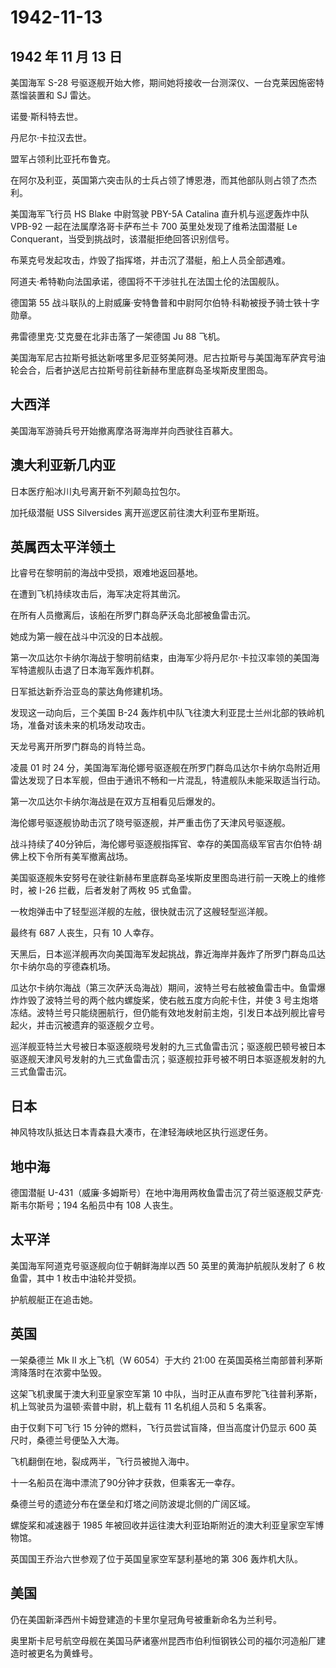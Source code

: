 # 1942-11-13

## 1942 年 11 月 13 日

美国海军 S-28
号驱逐舰开始大修，期间她将接收一台测深仪、一台克莱因施密特蒸馏装置和 SJ
雷达。

诺曼·斯科特去世。

丹尼尔·卡拉汉去世。

盟军占领利比亚托布鲁克。

在阿尔及利亚，英国第六突击队的士兵占领了博恩港，而其他部队则占领了杰杰利。

美国海军飞行员 HS Blake 中尉驾驶 PBY-5A Catalina 直升机与巡逻轰炸中队
VPB-92 一起在法属摩洛哥卡萨布兰卡 700 英里处发现了维希法国潜艇 Le
Conquerant，当受到挑战时，该潜艇拒绝回答识别信号。

布莱克号发起攻击，炸毁了指挥塔，并击沉了潜艇，船上人员全部遇难。

阿道夫·希特勒向法国承诺，德国将不干涉驻扎在法国土伦的法国舰队。

德国第 55
战斗联队的上尉威廉·安特鲁普和中尉阿尔伯特·科勒被授予骑士铁十字勋章。

弗雷德里克·艾克曼在北非击落了一架德国 Ju 88 飞机。

美国海军尼古拉斯号抵达新喀里多尼亚努美阿港。尼古拉斯号与美国海军萨宾号油轮会合，后者护送尼古拉斯号前往新赫布里底群岛圣埃斯皮里图岛。

## 大西洋

美国海军游骑兵号开始撤离摩洛哥海岸并向西驶往百慕大。

## 澳大利亚新几内亚

日本医疗船冰川丸号离开新不列颠岛拉包尔。

加托级潜艇 USS Silversides 离开巡逻区前往澳大利亚布里斯班。

## 英属西太平洋领土

比睿号在黎明前的海战中受损，艰难地返回基地。

在遭到飞机持续攻击后，海军决定将其凿沉。

在所有人员撤离后，该船在所罗门群岛萨沃岛北部被鱼雷击沉。

她成为第一艘在战斗中沉没的日本战舰。

第一次瓜达尔卡纳尔海战于黎明前结束，由海军少将丹尼尔·卡拉汉率领的美国海军特遣舰队击退了日本海军轰炸机群。

日军抵达新乔治亚岛的蒙达角修建机场。

发现这一动向后，三个美国 B-24
轰炸机中队飞往澳大利亚昆士兰州北部的铁岭机场，准备对该未来的机场发动攻击。

天龙号离开所罗门群岛的肖特兰岛。

凌晨 01 时 24
分，美国海军海伦娜号驱逐舰在所罗门群岛瓜达尔卡纳尔岛附近用雷达发现了日本军舰，但由于通讯不畅和一片混乱，特遣舰队未能采取适当行动。

第一次瓜达尔卡纳尔海战是在双方互相看见后爆发的。

海伦娜号驱逐舰协助击沉了晓号驱逐舰，并严重击伤了天津风号驱逐舰。

战斗持续了40分钟后，海伦娜号驱逐舰指挥官、幸存的美国高级军官吉尔伯特·胡佛上校下令所有美军撤离战场。

美国驱逐舰朱安努号在驶往新赫布里底群岛圣埃斯皮里图岛进行前一天晚上的维修时，被
I-26 拦截，后者发射了两枚 95 式鱼雷。

一枚炮弹击中了轻型巡洋舰的左舷，很快就击沉了这艘轻型巡洋舰。

最终有 687 人丧生，只有 10 人幸存。

天黑后，日本巡洋舰再次向美国海军发起挑战，靠近海岸并轰炸了所罗门群岛瓜达尔卡纳尔岛的亨德森机场。

瓜达尔卡纳尔海战（第三次萨沃岛海战）期间，波特兰号右舷被鱼雷击中。鱼雷爆炸炸毁了波特兰号的两个舷内螺旋桨，使右舷五度方向舵卡住，并使
3
号主炮塔冻结。波特兰号只能绕圈航行，但仍能有效地发射前主炮，引发日本战列舰比睿号起火，并击沉被遗弃的驱逐舰夕立号。

巡洋舰亚特兰大号被日本驱逐舰晓号发射的九三式鱼雷击沉；驱逐舰巴顿号被日本驱逐舰天津风号发射的九三式鱼雷击沉；驱逐舰拉菲号被不明日本驱逐舰发射的九三式鱼雷击沉。

## 日本

神风特攻队抵达日本青森县大凑市，在津轻海峡地区执行巡逻任务。

## 地中海

德国潜艇
U-431（威廉·多姆斯号）在地中海用两枚鱼雷击沉了荷兰驱逐舰艾萨克·斯韦尔斯号；194
名船员中有 108 人丧生。

## 太平洋

美国海军阿道克号驱逐舰向位于朝鲜海岸以西 50 英里的黄海护航舰队发射了 6
枚鱼雷，其中 1 枚击中油轮并受损。

护航舰艇正在追击她。

## 英国

一架桑德兰 Mk II 水上飞机（W 6054）于大约 21:00
在英国英格兰南部普利茅斯湾降落时在浓雾中坠毁。

这架飞机隶属于澳大利亚皇家空军第 10
中队，当时正从直布罗陀飞往普利茅斯，机上驾驶员为温顿·索普中尉，机上载有
11 名机组人员和 5 名乘客。

由于仅剩下可飞行 15 分钟的燃料，飞行员尝试盲降，但当高度计仍显示 600
英尺时，桑德兰号便坠入大海。

飞机翻倒在地，裂成两半，飞行员被抛入海中。

十一名船员在海中漂流了90分钟才获救，但乘客无一幸存。

桑德兰号的遗迹分布在堡垒和灯塔之间防波堤北侧的广阔区域。

螺旋桨和减速器于 1985
年被回收并运往澳大利亚珀斯附近的澳大利亚皇家空军博物馆。

英国国王乔治六世参观了位于英国皇家空军瑟利基地的第 306 轰炸机大队。

## 美国

仍在美国新泽西州卡姆登建造的卡里尔皇冠角号被重新命名为兰利号。

奥里斯卡尼号航空母舰在美国马萨诸塞州昆西市伯利恒钢铁公司的福尔河造船厂建造时被更名为黄蜂号。

